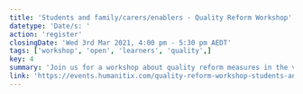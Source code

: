 ```yaml
---
title: 'Students and family/carers/enablers - Quality Reform Workshop'
datetype: 'Date/s: '
action: 'register'
closingDate: 'Wed 3rd Mar 2021, 4:00 pm - 5:30 pm AEDT'
tags: ['workshop', 'open', 'learners', 'quality',]
key: 4
summary: 'Join us for a workshop about quality reform measures in the vocational education and training (VET) sector.'
link: 'https://events.humanitix.com/quality-reform-workshop-students-and-family-carers-enablers'
---
```


